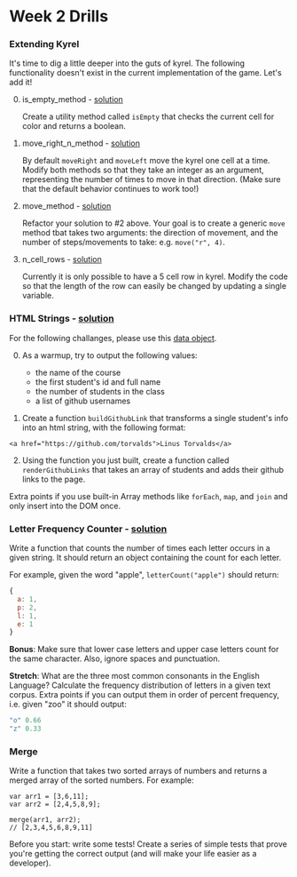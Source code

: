 # Week 2 Drills

### Extending Kyrel
It's time to dig a little deeper into the guts of kyrel. The following functionality doesn't exist in the current implementation of the game. Let's add it!

0. is_empty_method - [solution](drills_solutions.md#isempty)
    
    Create a utility method called `isEmpty` that checks the current cell for color and returns a boolean.

1. move_right_n_method - [solution](drills_solutions.md#moverightn)
    
    By default `moveRight` and `moveLeft` move the kyrel one cell at a time. Modify both methods so that they take an integer as an argument, representing the number of times to move in that direction. (Make sure that the default behavior continues to work too!)

2. move_method - [solution](drills_solutions.md#movedirection-times)
    
    Refactor your solution to #2 above. Your goal is to create a generic `move` method tbat takes two arguments: the direction of movement, and the number of steps/movements to take: e.g. `move("r", 4)`.

3. n_cell_rows - [solution](drills_solutions.md#n_cell_rows)

    Currently it is only possible to have a 5 cell row in kyrel. Modify the code so that the length of the row can easily be changed by updating a single variable.

### HTML Strings - [solution](drills_solutions.md#html-strings)

For the following challanges, please use this [data object](https://gist.githubusercontent.com/nathanallen/8b7fe7e58f10dd6e0825/raw/390e7f7dcc5c4c8ed561cb6f4eacfd9a4545fed5/wdi21.json).

0. As a warmup, try to output the following values:
    * the name of the course
    * the first student's id and full name
    * the number of students in the class
    * a list of github usernames

1. Create a function `buildGithubLink` that transforms a single student's info into an html string, with the following format:

```
<a href="https://github.com/torvalds">Linus Torvalds</a>
```

2. Using the function you just built, create a function called `renderGithubLinks` that takes an array of students and adds their github links to the page.

Extra points if you use built-in Array methods like `forEach`, `map`, and `join` and only insert into the DOM once.

### Letter Frequency Counter - [solution](drills_solutions.md#letter-frequency-counter)

Write a function that counts the number of times each letter occurs in a given string. It should return an object containing the count for each letter.

For example, given the word "apple", `letterCount("apple")` should return:

```javascript
{
  a: 1,
  p: 2,
  l: 1,
  e: 1
}
```

**Bonus**: Make sure that lower case letters and upper case letters count for the same character. Also, ignore spaces and punctuation.

**Stretch**: What are the three most common consonants in the English Language? Calculate the frequency distribution of letters in a given text corpus. Extra points if you can output them in order of percent frequency, i.e. given "zoo" it should output:

``` javascript
"o" 0.66
"z" 0.33
```

### Merge

Write a function that takes two sorted arrays of numbers and returns a merged array of the sorted numbers. For example:

```
var arr1 = [3,6,11];
var arr2 = [2,4,5,8,9];

merge(arr1, arr2);
// [2,3,4,5,6,8,9,11]
```

Before you start: write some tests! Create a series of simple tests that prove you're getting the correct output (and will make your life easier as a developer).
